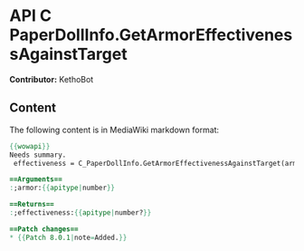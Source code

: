 # API C PaperDollInfo.GetArmorEffectivenessAgainstTarget

**Contributor:** KethoBot

## Content

The following content is in MediaWiki markdown format:

```mediawiki
{{wowapi}}
Needs summary.
 effectiveness = C_PaperDollInfo.GetArmorEffectivenessAgainstTarget(armor)

==Arguments==
:;armor:{{apitype|number}}

==Returns==
:;effectiveness:{{apitype|number?}}

==Patch changes==
* {{Patch 8.0.1|note=Added.}}
```